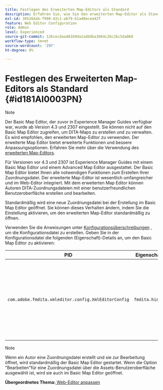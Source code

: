 ```yaml
---
title: Festlegen des Erweiterten Map-Editors als Standard
description: Erfahren Sie, wie Sie den erweiterten Map-Editor als Standard festlegen.
exl-id: 365264ab-f990-42c1-ab79-61a40ecea42f
feature: Web Editor Configuration
role: Admin
level: Experienced
source-git-commit: 126cecdaa481b9da1add4ba3664c26c2bc5da068
workflow-type: tm+mt
source-wordcount: '297'
ht-degree: 0%

---
```


# Festlegen des Erweiterten Map-Editors als Standard {#id181AI0003PN}

>[!NOTE]
>
> Der Basic Map Editor, der zuvor in Experience Manager Guides verfügbar war, wurde ab Version 4.3 und 2307 eingestellt. Sie können nicht auf den Basic Map Editor zugreifen, um DITA-Maps zu erstellen und zu verwalten.
>Es wird empfohlen, den erweiterten Map-Editor zu verwenden. Der erweiterte Map Editor bietet erweiterte Funktionen und bessere Anpassungsoptionen. Erfahren Sie mehr über die Verwendung des [erweiterten Map-Editors](../user-guide/map-editor-advanced-map-editor.md).

Für Versionen vor 4.3 und 2307 ist Experience Manager Guides mit einem Basic Map Editor und einem Advanced Map Editor ausgestattet. Der Basic Map Editor bietet Ihnen alle notwendigen Funktionen zum Erstellen Ihrer Zuordnungsdatei. Der erweiterte Map-Editor ist wesentlich umfangreicher und im Web-Editor integriert. Mit dem erweiterten Map Editor können Autoren DITA-Zuordnungsdateien mit einer benutzerfreundlichen Benutzeroberfläche erstellen und bearbeiten.

Standardmäßig wird eine neue Zuordnungsdatei bei der Erstellung im Basic Map Editor geöffnet. Sie können dieses Verhalten ändern, indem Sie die Einstellung aktivieren, um den erweiterten Map-Editor standardmäßig zu öffnen.

Verwenden Sie die Anweisungen unter [Konfigurationsüberschreibungen](download-install-additional-config-override.md#) , um die Konfigurationsdatei zu erstellen. Geben Sie in der Konfigurationsdatei die folgenden \(Eigenschaft\)-Details an, um den Basic Map Editor zu aktivieren:

| PID | Eigenschaftenschlüssel | Eigenschaftswert |
|---|------------|--------------|
| `com.adobe.fmdita.xmleditor.config.XmlEditorConfig` | ``fmdita.hide.oldmapeditor`` | Boolesch \(true/false\). Wenn Sie den erweiterten Map-Editor standardmäßig verwenden möchten, legen Sie diese Eigenschaft auf &quot;true&quot;fest.<br> **Standardwert**: false |

>[!NOTE]
>
> Wenn ein Autor eine Zuordnungsdatei erstellt und sie zur Bearbeitung öffnet, wird standardmäßig der Basic Map Editor gestartet. Wenn die Option &quot;Bearbeiten&quot;für eine Zuordnungsdatei über die Assets-Benutzeroberfläche ausgewählt ist, wird sie auch im Basic Map Editor geöffnet.

**Übergeordnetes Thema:**[ Web-Editor anpassen](conf-web-editor.md)
